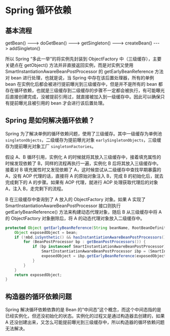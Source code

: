 # Spring 循环依赖

## 基本流程

getBean() ---> doGetBean() ---> getSingleton() ---> createBean() ---> addSingleton()

所以 Spring “多此一举”的将实例先封装到 ObjectFactory 中（三级缓存），主要关键点在 getObject() 方法并非直接返回实例，而是对实例又使用 SmartInstantiationAwareBeanPostProcessor 的 getEarlyBeanReference 方法对 bean 进行处理，也就是说，当 Spring 中存在该后置处理器，所有的单例 bean 在实例化后都会被进行提前曝光到三级缓存中，但是并不是所有的 bean 都存在循环依赖，也就是三级缓存到二级缓存的步骤不一定都会被执行，有可能曝光后直接创建完成，没被提前引用过，就直接被加入到一级缓存中。因此可以确保只有提前曝光且被引用的 bean 才会进行该后置处理。

## Spring 是如何解决循环依赖？

Spring 为了解决单例的循环依赖问题，使用了三级缓存。其中一级缓存为单例池 `singletonObjects`，二级缓存为提前曝光对象 `earlySingletonObjects`，三级缓存为提前曝光对象工厂 `singletonFactories`。

假设 A、B 循环引用，实例化 A 的时候就将其放入三级缓存中，接着填充属性的时候发现依赖了 B，同样的流程再执行一遍，实例化 B 后将其放入三级缓存中。接着对 B 填充属性时又发现依赖了 A，这时候尝试从二级缓存中查找早期暴露的 A，没有 AOP 代理的话，直接将 A 的原始对象注入 B，完成 B 的初始化后，就去完成剩下的 A 的步骤。如果有 AOP 代理，就进行 AOP 处理获取代理后的对象 A，注入 B，走完剩下的流程。

B 在三级缓存中查询到了 A 放入的 ObjectFactory 对象。如果 A 实现了 SmartInstantiationAwareBeanPostProcessor 接口则执行 getEarlyBeanReference() 方法来构建动态代理对象，随后 B 从三级缓存中将 A 的 ObjectFactory 对象删除后，将 A 的动态代理对象放入二级缓存中。

```java
protected Object getEarlyBeanReference(String beanName, RootBeanDefinition mbd, Object bean) {
    Object exposedObject = bean;
    if (!mbd.isSynthetic() && hasInstantiationAwareBeanPostProcessors()) {
        for (BeanPostProcessor bp : getBeanPostProcessors()) {
            if (bp instanceof SmartInstantiationAwareBeanPostProcessor) {
                SmartInstantiationAwareBeanPostProcessor ibp = (SmartInstantiationAwareBeanPostProcessor) bp;
                exposedObject = ibp.getEarlyBeanReference(exposedObject, beanName);
            }
        }
    }
    return exposedObject;
}
```

## 构造器的循环依赖问题

Spring 解决循环依赖依靠的是 Bean 的“中间态”这个概念，而这个中间态指的是已经实例化，但还没初始化的状态。实例化的过程又是通过构造器去创建的，如果 A 还没创建出来，又怎么可能提前曝光到三级缓存中，所以构造器的循环依赖问题无法解决。

